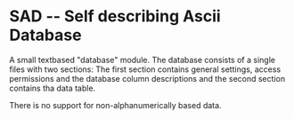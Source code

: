 # SAD -- Self describing Ascii Database

A small textbased "database" module.  The database consists of a
single files with two sections:  The first section contains general
settings, access permissions and the database column descriptions
and the second section contains tha data table.

There is no support for non-alphanumerically based data.




